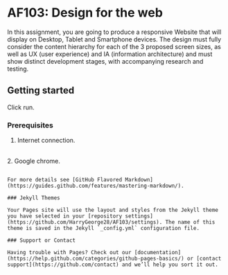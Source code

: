 # AF103: Design for the web
In this assignment, you are going to produce a responsive Website that will display on Desktop, Tablet and Smartphone devices. The design must fully consider the content hierarchy for each of the 3 proposed screen sizes, as well as UX (user experience) and IA (information architecture) and must show distinct development stages, with accompanying research and testing.

## Getting started
Click run.

### Prerequisites

1. Internet connection.
<br> 
2. Google chrome. 


```

For more details see [GitHub Flavored Markdown](https://guides.github.com/features/mastering-markdown/).

### Jekyll Themes

Your Pages site will use the layout and styles from the Jekyll theme you have selected in your [repository settings](https://github.com/HarryGeorge28/AF103/settings). The name of this theme is saved in the Jekyll `_config.yml` configuration file.

### Support or Contact

Having trouble with Pages? Check out our [documentation](https://help.github.com/categories/github-pages-basics/) or [contact support](https://github.com/contact) and we’ll help you sort it out.
